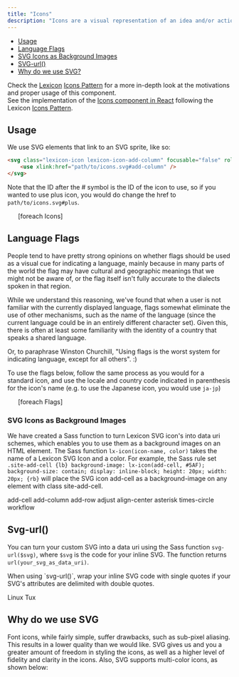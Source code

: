 ```yaml
---
title: "Icons"
description: "Icons are a visual representation of an idea and/or action."
---
```


<div class="nav-toc">

- [Usage](#usage)
- [Language Flags](#language-flags)
- [SVG Icons as Background Images](#svg-icons-as-background-images)
- [SVG-url()](#svg-url())
- [Why do we use SVG?](#why-do-we-use-svg)

</div>

<div class="clay-site-alert alert alert-info">
	Check the <a href="https://liferay.design/lexicon">Lexicon</a> <a href="https://liferay.design/lexicon/core-components/icons/">Icons Pattern</a> for a more in-depth look at the motivations and proper usage of this component.
</div>

<div class="clay-site-alert alert alert-warning">
	See the implementation of the <a href="/docs/components/icons.html">Icons component in React</a> following the Lexicon <a href="https://liferay.design/lexicon/core-components/icons/">Icons Pattern</a>.
</div>

## Usage

We use SVG elements that link to an SVG sprite, like so:

```html
<svg class="lexicon-icon lexicon-icon-add-column" focusable="false" role="presentation">
    <use xlink:href="path/to/icons.svg#add-column" />
</svg>
```

Note that the ID after the # symbol is the ID of the icon to use, so if you wanted to use plus icon, you would do change the href to `path/to/icons.svg#plus`.

<ul class="lexicon-icon-list list-unstyled">
	[foreach Icons]
</ul>

## Language Flags

People tend to have pretty strong opinions on whether flags should be used as a visual cue for indicating a language, mainly because in many parts of the world the flag may have cultural and geographic meanings that we might not be aware of, or the flag itself isn't fully accurate to the dialects spoken in that region.

While we understand this reasoning, we've found that when a user is not familiar with the currently displayed language, flags somewhat eliminate the use of other mechanisms, such as the name of the language (since the current language could be in an entirely different character set). Given this, there is often at least some familiarity with the identity of a country that speaks a shared language.

Or, to paraphrase Winston Churchill, "Using flags is the worst system for indicating language, except for all others". :)

To use the flags below, follow the same process as you would for a standard icon, and use the locale and country code indicated in parenthesis for the icon's name (e.g. to use the Japanese icon, you would use `ja-jp`)

<ul class="lexicon-icon-list list-unstyled">
	[foreach Flags]
</ul>

### SVG Icons as Background Images

We have created a Sass function to turn Lexicon SVG icon's into data uri schemes, which enables you to use them as a background images on an HTML element. The Sass function `lx-icon(icon-name, color)` takes the name of a Lexicon SVG Icon and a color. For example, the Sass rule set `.site-add-cell {lb} background-image: lx-icon(add-cell, #5AF); background-size: contain; display: inline-block; height: 20px; width: 20px; {rb}` will place the SVG icon add-cell as a background-image on any element with class site-add-cell.

<span class="clay-site-add-cell clay-site-svg-bg">add-cell</span>
<span class="clay-site-add-column clay-site-svg-bg">add-column</span>
<span class="clay-site-add-row clay-site-svg-bg">add-row</span>
<span class="clay-site-adjust clay-site-svg-bg">adjust</span>
<span class="clay-site-align-center clay-site-svg-bg">align-center</span>
<span class="clay-site-asterisk clay-site-svg-bg">asterisk</span>
<span class="clay-site-svg-bg clay-site-times-circle">times-circle</span>
<span class="clay-site-svg-bg clay-site-workflow">workflow</span>

## Svg-url()

You can turn your custom SVG into a data uri using the Sass function `svg-url($svg)`, where `$svg` is the code for your inline SVG. The function returns `url(your_svg_as_data_uri)`.

<div class="alert alert-info">
	When using `svg-url()`, wrap your inline SVG code with single quotes if your SVG's attributes are delimited with double quotes.
</div>

<span class="clay-site-linux-tux clay-site-svg-bg">Linux Tux</span>

## Why do we use SVG

<p id="lexicon-icon-explanation">
  Font icons, while fairly simple, suffer drawbacks, such as sub-pixel aliasing. This results in a lower quality than we would like.
	SVG gives us and you a greater amount of freedom in styling the icons, as well as a higher level of fidelity and clarity in the icons.
	Also, SVG supports multi-color icons, as shown below:
</p>

<div class="lexicon-icon-examples">
	<svg class="lexicon-icon lexicon-icon-asterisk">
		<use href="/images/icons/icons.svg#asterisk" />
	</svg>
	<svg class="lexicon-icon lexicon-icon-logout">
		<use href="/images/icons/icons.svg#logout" />
	</svg>
	<svg class="lexicon-icon lexicon-icon-exclamation-full">
		<use href="/images/icons/icons.svg#exclamation-full" />
	</svg>
</div>